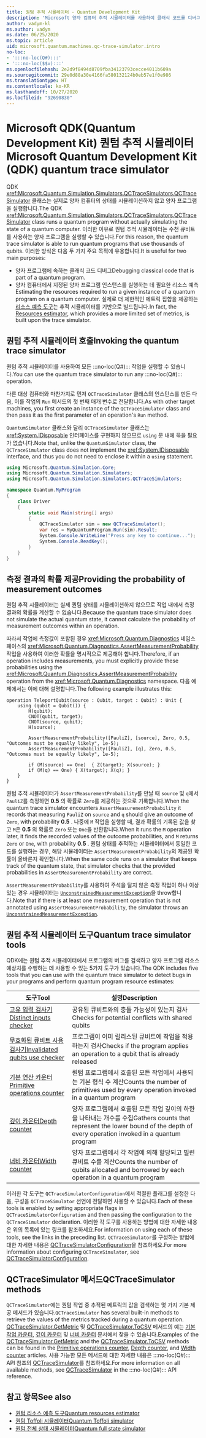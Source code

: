 ```yaml
---
title: 퀀텀 추적 시뮬레이터 - Quantum Development Kit
description: 'Microsoft 양자 컴퓨터 추적 시뮬레이터를 사용하여 클래식 코드를 디버그하고 :::no-loc(Q#)::: 프로그램의 리소스 요구 사항을 예측하는 방법을 알아봅니다.'
author: vadym-kl
ms.author: vadym
ms.date: 06/25/2020
ms.topic: article
uid: microsoft.quantum.machines.qc-trace-simulator.intro
no-loc:
- ':::no-loc(Q#):::'
- ':::no-loc($$v):::'
ms.openlocfilehash: 2e2d9f8494d8709fba34123793cecce4011b609a
ms.sourcegitcommit: 29e0d88a30e4166fa580132124b0eb57e1f0e986
ms.translationtype: HT
ms.contentlocale: ko-KR
ms.lasthandoff: 10/27/2020
ms.locfileid: "92690830"
---
```

# <a name="microsoft-quantum-development-kit-qdk-quantum-trace-simulator"></a><span data-ttu-id="93268-103">Microsoft QDK(Quantum Development Kit) 퀀텀 추적 시뮬레이터</span><span class="sxs-lookup"><span data-stu-id="93268-103">Microsoft Quantum Development Kit (QDK) quantum trace simulator</span></span>

<span data-ttu-id="93268-104">QDK <xref:Microsoft.Quantum.Simulation.Simulators.QCTraceSimulators.QCTraceSimulator> 클래스는 실제로 양자 컴퓨터의 상태를 시뮬레이션하지 않고 양자 프로그램을 실행합니다.</span><span class="sxs-lookup"><span data-stu-id="93268-104">The QDK <xref:Microsoft.Quantum.Simulation.Simulators.QCTraceSimulators.QCTraceSimulator> class runs a quantum program without actually simulating the state of a quantum computer.</span></span> <span data-ttu-id="93268-105">이러한 이유로 퀀텀 추적 시뮬레이터는 수천 큐비트를 사용하는 양자 프로그램을 실행할 수 있습니다.</span><span class="sxs-lookup"><span data-stu-id="93268-105">For this reason, the quantum trace simulator is able to run quantum programs that use thousands of qubits.</span></span>  <span data-ttu-id="93268-106">이러한 방식은 다음 두 가지 주요 목적에 유용합니다.</span><span class="sxs-lookup"><span data-stu-id="93268-106">It is useful for two main purposes:</span></span> 

* <span data-ttu-id="93268-107">양자 프로그램에 속하는 클래식 코드 디버그</span><span class="sxs-lookup"><span data-stu-id="93268-107">Debugging classical code that is part of a quantum program.</span></span> 
* <span data-ttu-id="93268-108">양자 컴퓨터에서 지정된 양자 프로그램 인스턴스를 실행하는 데 필요한 리소스 예측</span><span class="sxs-lookup"><span data-stu-id="93268-108">Estimating the resources required to run a given instance of a quantum program on a quantum computer.</span></span> <span data-ttu-id="93268-109">실제로 더 제한적인 메트릭 집합을 제공하는 [리소스 예측 도구](xref:microsoft.quantum.machines.resources-estimator)는 추적 시뮬레이터를 기반으로 빌드됩니다.</span><span class="sxs-lookup"><span data-stu-id="93268-109">In fact, the [Resources estimator](xref:microsoft.quantum.machines.resources-estimator), which provides a more limited set of metrics, is built upon the trace simulator.</span></span>

## <a name="invoking-the-quantum-trace-simulator"></a><span data-ttu-id="93268-110">퀀텀 추적 시뮬레이터 호출</span><span class="sxs-lookup"><span data-stu-id="93268-110">Invoking the quantum trace simulator</span></span>

<span data-ttu-id="93268-111">퀀텀 추적 시뮬레이터를 사용하여 모든 :::no-loc(Q#)::: 작업을 실행할 수 있습니다.</span><span class="sxs-lookup"><span data-stu-id="93268-111">You can use the quantum trace simulator to run any :::no-loc(Q#)::: operation.</span></span>

<span data-ttu-id="93268-112">다른 대상 컴퓨터와 마찬가지로 먼저 `QCTraceSimulator` 클래스의 인스턴스를 만든 다음, 이를 작업의 `Run` 메서드의 첫 번째 매개 변수로 전달합니다.</span><span class="sxs-lookup"><span data-stu-id="93268-112">As with other target machines, you first create an instance of the `QCTraceSimulator` class and then pass it as the first parameter of an operation's `Run` method.</span></span>

<span data-ttu-id="93268-113">`QuantumSimulator` 클래스와 달리 `QCTraceSimulator` 클래스는 <xref:System.IDisposable> 인터페이스를 구현하지 않으므로 `using` 문 내에 묶을 필요가 없습니다.</span><span class="sxs-lookup"><span data-stu-id="93268-113">Note that, unlike the `QuantumSimulator` class, the `QCTraceSimulator` class does not implement the <xref:System.IDisposable> interface, and thus you do not need to enclose it within a `using` statement.</span></span>

```csharp
using Microsoft.Quantum.Simulation.Core;
using Microsoft.Quantum.Simulation.Simulators;
using Microsoft.Quantum.Simulation.Simulators.QCTraceSimulators;

namespace Quantum.MyProgram
{
    class Driver
    {
        static void Main(string[] args)
        {
            QCTraceSimulator sim = new QCTraceSimulator();
            var res = MyQuantumProgram.Run(sim).Result;
            System.Console.WriteLine("Press any key to continue...");
            System.Console.ReadKey();
        }
    }
}
```

## <a name="providing-the-probability-of-measurement-outcomes"></a><span data-ttu-id="93268-114">측정 결과의 확률 제공</span><span class="sxs-lookup"><span data-stu-id="93268-114">Providing the probability of measurement outcomes</span></span>

<span data-ttu-id="93268-115">퀀텀 추적 시뮬레이터는 실제 퀀텀 상태를 시뮬레이션하지 않으므로 작업 내에서 측정 결과의 확률을 계산할 수 없습니다.</span><span class="sxs-lookup"><span data-stu-id="93268-115">Because the quantum trace simulator does not simulate the actual quantum state, it cannot calculate the probability of measurement outcomes within an operation.</span></span> 

<span data-ttu-id="93268-116">따라서 작업에 측정값이 포함된 경우 <xref:Microsoft.Quantum.Diagnostics> 네임스페이스의 <xref:Microsoft.Quantum.Diagnostics.AssertMeasurementProbability> 작업을 사용하여 이러한 확률을 명시적으로 제공해야 합니다.</span><span class="sxs-lookup"><span data-stu-id="93268-116">Therefore, if an operation includes measurements, you must explicitly provide these probabilities using the <xref:Microsoft.Quantum.Diagnostics.AssertMeasurementProbability> operation from the <xref:Microsoft.Quantum.Diagnostics> namespace.</span></span> <span data-ttu-id="93268-117">다음 예제에서는 이에 대해 설명합니다.</span><span class="sxs-lookup"><span data-stu-id="93268-117">The following example illustrates this:</span></span>

```qsharp
operation TeleportQubit(source : Qubit, target : Qubit) : Unit {
    using (qubit = Qubit()) {
        H(qubit);
        CNOT(qubit, target);
        CNOT(source, qubit);
        H(source);

        AssertMeasurementProbability([PauliZ], [source], Zero, 0.5, "Outcomes must be equally likely", 1e-5);
        AssertMeasurementProbability([PauliZ], [q], Zero, 0.5, "Outcomes must be equally likely", 1e-5);

        if (M(source) == One)  { Z(target); X(source); }
        if (M(q) == One) { X(target); X(q); }
    }
}
```

<span data-ttu-id="93268-118">퀀텀 추적 시뮬레이터가 `AssertMeasurementProbability`를 만날 때 `source` 및 `q`에서 `PauliZ`를 측정하면 **0.5** 의 확률로 `Zero`를 제공하는 것으로 기록합니다.</span><span class="sxs-lookup"><span data-stu-id="93268-118">When the quantum trace simulator encounters `AssertMeasurementProbability` it records that measuring `PauliZ` on `source` and `q` should give an outcome of `Zero`, with probability **0.5** .</span></span> <span data-ttu-id="93268-119">나중에 `M` 작업을 실행할 때, 결과 확률의 기록된 값을 찾고 `M`은 **0.5** 의 확률로 `Zero` 또는 `One`을 반환합니다.</span><span class="sxs-lookup"><span data-stu-id="93268-119">When it runs the `M` operation later, it finds the recorded values of the outcome probabilities, and `M` returns `Zero` or `One`, with probability **0.5** .</span></span> <span data-ttu-id="93268-120">퀀텀 상태를 추적하는 시뮬레이터에서 동일한 코드를 실행하는 경우, 해당 시뮬레이터는 `AssertMeasurementProbability`의 제공된 확률이 올바른지 확인합니다.</span><span class="sxs-lookup"><span data-stu-id="93268-120">When the same code runs on a simulator that keeps track of the quantum state, that simulator checks that the provided probabilities in `AssertMeasurementProbability` are correct.</span></span>

<span data-ttu-id="93268-121">`AssertMeasurementProbability`를 사용하여 주석을 달지 않은 측정 작업이 하나 이상 있는 경우 시뮬레이터는 [`UnconstrainedMeasurementException`](https://docs.microsoft.com/dotnet/api/microsoft.quantum.simulation.simulators.qctracesimulators.unconstrainedmeasurementexception)을 throw합니다.</span><span class="sxs-lookup"><span data-stu-id="93268-121">Note that if there is at least one measurement operation that is not annotated using `AssertMeasurementProbability`, the simulator throws an [`UnconstrainedMeasurementException`](https://docs.microsoft.com/dotnet/api/microsoft.quantum.simulation.simulators.qctracesimulators.unconstrainedmeasurementexception).</span></span>

## <a name="quantum-trace-simulator-tools"></a><span data-ttu-id="93268-122">퀀텀 추적 시뮬레이터 도구</span><span class="sxs-lookup"><span data-stu-id="93268-122">Quantum trace simulator tools</span></span>

<span data-ttu-id="93268-123">QDK에는 퀀텀 추적 시뮬레이터에서 프로그램의 버그를 검색하고 양자 프로그램 리소스 예상치를 수행하는 데 사용할 수 있는 5가지 도구가 있습니다.</span><span class="sxs-lookup"><span data-stu-id="93268-123">The QDK includes five tools that you can use with the quantum trace simulator to detect bugs in your programs and perform quantum program resource estimates:</span></span> 

|<span data-ttu-id="93268-124">도구</span><span class="sxs-lookup"><span data-stu-id="93268-124">Tool</span></span> | <span data-ttu-id="93268-125">설명</span><span class="sxs-lookup"><span data-stu-id="93268-125">Description</span></span> |
|-----| -----|
|[<span data-ttu-id="93268-126">고유 입력 검사기</span><span class="sxs-lookup"><span data-stu-id="93268-126">Distinct inputs checker</span></span>](xref:microsoft.quantum.machines.qc-trace-simulator.distinct-inputs) |<span data-ttu-id="93268-127">공유된 큐비트와의 충돌 가능성이 있는지 검사</span><span class="sxs-lookup"><span data-stu-id="93268-127">Checks for potential conflicts with shared qubits</span></span> |
|[<span data-ttu-id="93268-128">무효화된 큐비트 사용 검사기</span><span class="sxs-lookup"><span data-stu-id="93268-128">Invalidated qubits use checker</span></span>](xref:microsoft.quantum.machines.qc-trace-simulator.invalidated-qubits)  |<span data-ttu-id="93268-129">프로그램이 이미 릴리스된 큐비트에 작업을 적용하는지 검사</span><span class="sxs-lookup"><span data-stu-id="93268-129">Checks if the program applies an operation to a qubit that is already released</span></span> |
|[<span data-ttu-id="93268-130">기본 연산 카운터</span><span class="sxs-lookup"><span data-stu-id="93268-130">Primitive operations counter</span></span>](xref:microsoft.quantum.machines.qc-trace-simulator.primitive-counter)  | <span data-ttu-id="93268-131">퀀텀 프로그램에서 호출된 모든 작업에서 사용되는 기본 형식 수 계산</span><span class="sxs-lookup"><span data-stu-id="93268-131">Counts the number of primitives used by every operation invoked in a quantum program</span></span>  |
|[<span data-ttu-id="93268-132">깊이 카운터</span><span class="sxs-lookup"><span data-stu-id="93268-132">Depth counter</span></span>](xref:microsoft.quantum.machines.qc-trace-simulator.depth-counter)  |<span data-ttu-id="93268-133">양자 프로그램에서 호출된 모든 작업 깊이의 하한을 나타내는 개수를 수집</span><span class="sxs-lookup"><span data-stu-id="93268-133">Gathers counts that represent the lower bound of the depth of every operation invoked in a quantum program</span></span>   |
|[<span data-ttu-id="93268-134">너비 카운터</span><span class="sxs-lookup"><span data-stu-id="93268-134">Width counter</span></span>](xref:microsoft.quantum.machines.qc-trace-simulator.width-counter)  |<span data-ttu-id="93268-135">양자 프로그램에서 각 작업에 의해 할당되고 빌린 큐비트 수를 계산</span><span class="sxs-lookup"><span data-stu-id="93268-135">Counts the number of qubits allocated and borrowed by each operation in a quantum program</span></span> |

<span data-ttu-id="93268-136">이러한 각 도구는 `QCTraceSimulatorConfiguration`에서 적절한 플래그를 설정한 다음, 구성을 `QCTraceSimulator` 선언에 전달하면 사용할 수 있습니다.</span><span class="sxs-lookup"><span data-stu-id="93268-136">Each of these tools is enabled by setting appropriate flags in `QCTraceSimulatorConfiguration` and then passing the configuration to the `QCTraceSimulator` declaration.</span></span> <span data-ttu-id="93268-137">이러한 각 도구를 사용하는 방법에 대한 자세한 내용은 위의 목록에 있는 링크를 참조하세요.</span><span class="sxs-lookup"><span data-stu-id="93268-137">For information on using each of these tools, see the links in the preceding list.</span></span> <span data-ttu-id="93268-138">`QCTraceSimulator`를 구성하는 방법에 대한 자세한 내용은 [QCTraceSimulatorConfiguration](xref:Microsoft.Quantum.Simulation.Simulators.QCTraceSimulators.QCTraceSimulatorConfiguration)을 참조하세요.</span><span class="sxs-lookup"><span data-stu-id="93268-138">For more information about configuring `QCTraceSimulator`, see [QCTraceSimulatorConfiguration](xref:Microsoft.Quantum.Simulation.Simulators.QCTraceSimulators.QCTraceSimulatorConfiguration).</span></span>

## <a name="qctracesimulator-methods"></a><span data-ttu-id="93268-139">QCTraceSimulator 메서드</span><span class="sxs-lookup"><span data-stu-id="93268-139">QCTraceSimulator methods</span></span>

<span data-ttu-id="93268-140">`QCTraceSimulator`에는 퀀텀 작업 중 추적된 메트릭의 값을 검색하는 몇 가지 기본 제공 메서드가 있습니다.</span><span class="sxs-lookup"><span data-stu-id="93268-140">`QCTraceSimulator` has several built-in methods to retrieve the values of the metrics tracked during a quantum operation.</span></span> <span data-ttu-id="93268-141">[QCTraceSimulator.GetMetric](https://docs.microsoft.com/dotnet/api/microsoft.quantum.simulation.simulators.qctracesimulators.qctracesimulator.getmetric) 및 [QCTraceSimulator.ToCSV](https://docs.microsoft.com/dotnet/api/microsoft.quantum.simulation.simulators.qctracesimulators.qctracesimulator.tocsv) 메서드의 예는 [기본 작업 카운터](xref:microsoft.quantum.machines.qc-trace-simulator.primitive-counter), [깊이 카운터](xref:microsoft.quantum.machines.qc-trace-simulator.depth-counter) 및 [너비 카운터](xref:microsoft.quantum.machines.qc-trace-simulator.width-counter) 문서에서 찾을 수 있습니다.</span><span class="sxs-lookup"><span data-stu-id="93268-141">Examples of the [QCTraceSimulator.GetMetric](https://docs.microsoft.com/dotnet/api/microsoft.quantum.simulation.simulators.qctracesimulators.qctracesimulator.getmetric) and the [QCTraceSimulator.ToCSV](https://docs.microsoft.com/dotnet/api/microsoft.quantum.simulation.simulators.qctracesimulators.qctracesimulator.tocsv) methods can be found in the [Primitive operations counter](xref:microsoft.quantum.machines.qc-trace-simulator.primitive-counter), [Depth counter](xref:microsoft.quantum.machines.qc-trace-simulator.depth-counter), and [Width counter](xref:microsoft.quantum.machines.qc-trace-simulator.width-counter) articles.</span></span> <span data-ttu-id="93268-142">사용 가능한 모든 메서드에 대한 자세한 내용은 :::no-loc(Q#)::: API 참조의 [QCTraceSimulator](xref:Microsoft.Quantum.Simulation.Simulators.QCTraceSimulators.QCTraceSimulator)를 참조하세요.</span><span class="sxs-lookup"><span data-stu-id="93268-142">For more information on all available methods, see [QCTraceSimulator](xref:Microsoft.Quantum.Simulation.Simulators.QCTraceSimulators.QCTraceSimulator) in the :::no-loc(Q#)::: API reference.</span></span>  

## <a name="see-also"></a><span data-ttu-id="93268-143">참고 항목</span><span class="sxs-lookup"><span data-stu-id="93268-143">See also</span></span>

- [<span data-ttu-id="93268-144">퀀텀 리소스 예측 도구</span><span class="sxs-lookup"><span data-stu-id="93268-144">Quantum resources estimator</span></span>](xref:microsoft.quantum.machines.resources-estimator)
- [<span data-ttu-id="93268-145">퀀텀 Toffoli 시뮬레이터</span><span class="sxs-lookup"><span data-stu-id="93268-145">Quantum Toffoli simulator</span></span>](xref:microsoft.quantum.machines.toffoli-simulator)
- [<span data-ttu-id="93268-146">퀀텀 전체 상태 시뮬레이터</span><span class="sxs-lookup"><span data-stu-id="93268-146">Quantum full state simulator</span></span>](xref:microsoft.quantum.machines.full-state-simulator) 